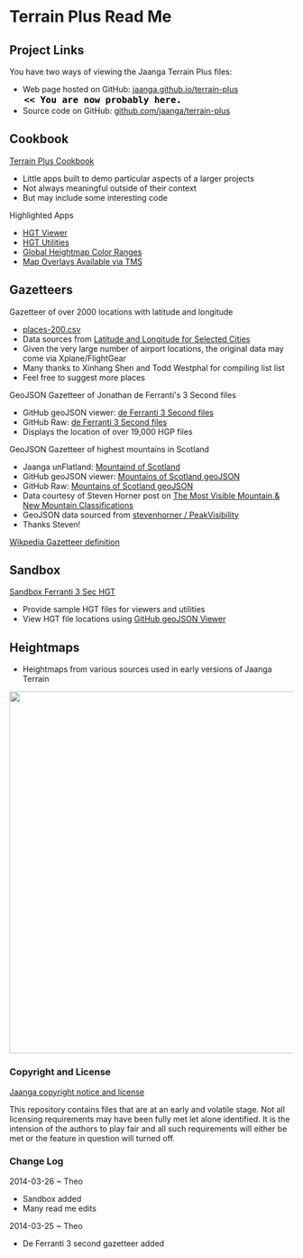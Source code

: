 Terrain Plus Read Me
====================

## Project Links

You have two ways of viewing the Jaanga Terrain Plus files:

* Web page hosted on GitHub: [jaanga.github.io/terrain-plus]( http://jaanga.github.io/terrain-plus/ "view the files as apps." ) <input value="<< You are now probably here." size=28 style="font:bold 12pt monospace;border-width:0;" >  
* Source code on GitHub: [github.com/jaanga/terrain-plus]( https://github.com/jaanga/terrain-plus/ "View the files as source code." ) <scan style=display:none ><< You are now probably here.</scan>


## Cookbook

[Terrain Plus Cookbook]( http://jaanga.github.io/terrain-plus/cookbook/ )

* Little apps built to demo particular aspects of a larger projects
* Not always meaningful outside of their context
* But may include some interesting code

Highlighted Apps

* [HGT Viewer]( http://jaanga.github.io/terrain-plus/cookbook/hgt-viewer/ )
* [HGT Utilities]( http://jaanga.github.io/terrain-plus/cookbook/hgt-utilities/ )
* [Global Heightmap Color Ranges]( http://jaanga.github.io/terrain-plus/cookbook/global-heightmap-color-ranges/ )
* [Map Overlays Available via TMS](  http://jaanga.github.io/terrain-plus/cookbook/gazetteer-overlays )


## Gazetteers

Gazetteer of over 2000 locations with latitude and longitude  

* [places-200.csv]( https://github.com/jaanga/terrain-plus/blob/gh-pages/gazetteer/places-2000.csv )  
* Data sources from [Latitude and Longitude for Selected Cities]( http://www.golombek.com/locations.html )
* Given the very large number of airport locations, the original data may come via Xplane/FlightGear 
* Many thanks to Xinhang Shen and Todd Westphal for compiling list list
* Feel free to suggest more places

GeoJSON Gazetteer of Jonathan de Ferranti's 3 Second files

* GitHub geoJSON viewer: [de Ferranti 3 Second files]( https://github.com/jaanga/terrain-plus/blob/gh-pages/gazetteer-geojson/de-ferranti-de3-hgt-files.geojson )
* GitHub Raw: [de Ferranti 3 Second files]( http://jaanga.github.io/terrain-plus/gazetteer-geojson/de-ferranti-de3-hgt-files.geojson )
* Displays the location of over 19,000 HGP files

GeoJSON Gazetteer of highest mountains in Scotland  

* Jaanga unFlatland: [Mountaind of Scotland]( http://jaanga.github.io/terrain-viewer/un-flatland/gallery10/un-flatland-scotland-mountains.html )
* GitHub geoJSON viewer: [Mountains of Scotland geoJSON]( https://github.com/jaanga/terrain-plus/blob/gh-pages/gazetteer-geojson/horners.geojson )
* GitHub Raw: [Mountains of Scotland geoJSON]( http://jaanga.github.io/terrain-plus/gazetteer-geojson/horners.geojson )
* Data courtesy of Steven Horner post on
[The Most Visible Mountain & New Mountain Classifications]( http://stevenhorner.com/blog/2013/11/09/the-most-visible-mountain-and-new-mountain-classifications/ )
* GeoJSON data sourced from [stevenhorner / PeakVisibility]( https://github.com/stevenhorner/PeakVisibility/ )
* Thanks Steven!

[Wikpedia Gazetteer definition]( http://en.wikipedia.org/wiki/Gazetteer )

## Sandbox

[Sandbox Ferranti 3 Sec HGT ]( https://github.com/jaanga/terrain-plus/tree/gh-pages/sandbox-ferranti-3sec-hgt/ )

* Provide sample HGT files for viewers and utilities
* View HGT file locations using [GitHub geoJSON Viewer]( https://github.com/jaanga/terrain-plus/blob/gh-pages/sandbox-ferranti-3sec-hgt/hgt-list.geojson )

## Heightmaps

* Heightmaps from various sources used in early versions of Jaanga Terrain

<img src=http://jaanga.github.io/terrain-plus/unicam/topo-4-6-2.png width=640 />



### Copyright and License

[Jaanga copyright notice and license]( https://github.com/jaanga/jaanga.github.io/blob/master/jaanga-copyright-and-mit-license.md )

This repository contains files that are  at an early and volatile stage. Not all licensing requirements may have been fully met let alone identified. It is the intension of the authors to play fair and all such requirements will either be met or the feature in question will turned off.

### Change Log

2014-03-26 ~ Theo

* Sandbox added
* Many read me edits

2014-03-25 ~ Theo

* De Ferranti 3 second gazetteer added

